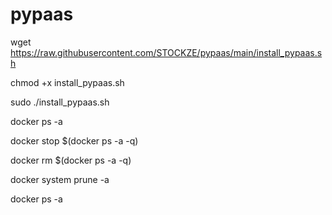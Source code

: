 # pypaas

wget https://raw.githubusercontent.com/STOCKZE/pypaas/main/install_pypaas.sh

chmod +x install_pypaas.sh

sudo ./install_pypaas.sh


docker ps -a

docker stop $(docker ps -a -q)

docker rm $(docker ps -a -q)

docker system prune -a

docker ps -a
